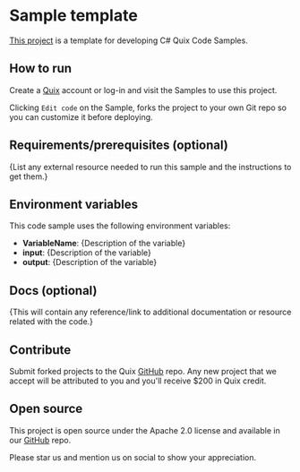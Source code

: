 # Sample template

[This project](https://github.com/quixio/quix-samples/tree/main/csharp/empty) is a template for developing C# Quix Code Samples.

## How to run

Create a [Quix](https://portal.platform.quix.ai/self-sign-up?xlink=github) account or log-in and visit the Samples to use this project.

Clicking `Edit code` on the Sample, forks the project to your own Git repo so you can customize it before deploying.

## Requirements/prerequisites (optional)

{List any external resource needed to run this sample and the instructions to get them.}

## Environment variables

This code sample uses the following environment variables:

- **VariableName**: {Description of the variable}
- **input**: {Description of the variable}
- **output**: {Description of the variable}

## Docs (optional)

{This will contain any reference/link to additional documentation or resource related with the code.}

## Contribute

Submit forked projects to the Quix [GitHub](https://github.com/quixio/quix-samples) repo. Any new project that we accept will be attributed to you and you'll receive $200 in Quix credit.

## Open source

This project is open source under the Apache 2.0 license and available in our [GitHub](https://github.com/quixio/quix-samples) repo.

Please star us and mention us on social to show your appreciation.

